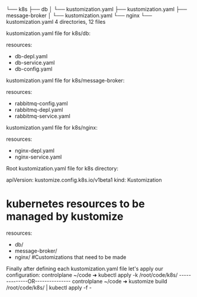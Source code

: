 └── k8s
    ├── db
    │   └── kustomization.yaml
    ├── kustomization.yaml
    ├── message-broker
    │   └── kustomization.yaml
    └── nginx
        └── kustomization.yaml
4 directories, 12 files


kustomization.yaml file for k8s/db:

resources:
  - db-depl.yaml
  - db-service.yaml
  - db-config.yaml


kustomization.yaml file for k8s/message-broker:

resources:
  - rabbitmq-config.yaml
  - rabbitmq-depl.yaml
  - rabbitmq-service.yaml


kustomization.yaml file for k8s/nginx:

resources:
  - nginx-depl.yaml
  - nginx-service.yaml



Root kustomization.yaml file for k8s directory:

apiVersion: kustomize.config.k8s.io/v1beta1
kind: Kustomization

# kubernetes resources to be managed by kustomize
resources:
  - db/
  - message-broker/
  - nginx/
#Customizations that need to be made


Finally after defining each kustomization.yaml file let's apply our configuration:
controlplane ~/code ➜  kubectl apply -k /root/code/k8s/
--------------OR---------------
controlplane ~/code ➜  kustomize build /root/code/k8s/ | kubectl apply -f -
